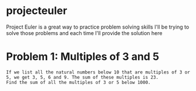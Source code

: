# projecteuler

Project Euler is a great way to practice problem solving skills
I'll be trying to solve those problems and each time I'll provide the solution here

# Problem 1: Multiples of 3 and 5

    If we list all the natural numbers below 10 that are multiples of 3 or 5, we get 3, 5, 6 and 9. The sum of these multiples is 23.
    Find the sum of all the multiples of 3 or 5 below 1000.
